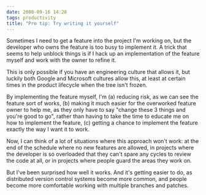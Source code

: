 ```yaml
---
date: 2008-09-16 14:28
tags: productivity
title: "Pro tip: Try writing it yourself"
---
```


Sometimes I need to get a feature into the project I'm working on, but the
developer who owns the feature is too busy to implement it. A trick that seems
to help unblock things is if I hack up an implementation of the feature myself
and work with the owner to refine it.

This is only possible if you have an
engineering culture that allows it, but luckily both Google and Microsoft
cultures allow this, at least at certain times in the product lifecycle when
the tree isn't frozen.

By implementing the feature myself, I'm (a) reducing
risk, as we can see the feature sort of works, (b) making it much easier for
the overworked feature owner to help me, as they only have to say "change
these 3 things and you're good to go", rather than having to take the time to
educate me on how to implement the feature, (c) getting a chance to implement
the feature exactly the way I want it to work.

Now, I can think of a lot of
situations where this approach won't work: at the end of the schedule where no
new features are allowed, in projects where the developer is so overloaded
that they can't spare any cycles to review the code at all, or in projects
where people guard the areas they work on.

But I've been surprised how well it
works. And it's getting easier to do, as distributed version control systems
become more common, and people become more comfortable working with multiple
branches and patches.
